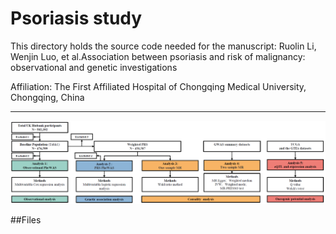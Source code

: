 # **Psoriasis study**
This directory holds the source code needed for the manuscript: 
Ruolin Li, Wenjin Luo, et al.Association between psoriasis and risk of malignancy: observational and genetic investigations

Affiliation: The First Affiliated Hospital of Chongqing Medical University, Chongqing, China
****

![flowchart](figure.png)

##Files

